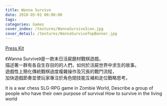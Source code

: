 ```yaml
---
title: Wanna Survive
date: 2018-05-01 00:00:00
tags:
categories: Games
cover_index: /textures/WannaSurviveIcon.jpg
cover_detail: /textures/WannaSurviveTopBanner.jpg
---
```

<a href="http://www.pinixgames.com/PressKit-WS/" class="button small" target=_self>Press Kit
</a>

《Wanna Survive》是一款末日活屍題材戰棋遊戲，  
描述著一群有各自生存目的的人們，如何於活屍世界中求生的故事。  
遊戲性上簡化傳統戰棋過度複雜操作及冗長的戰鬥流程，  
加快遊戲節奏並使玩家專注於角色間技能互補和走位戰略思考。

It is a war chess SLG-RPG game in Zombie World,
Describe a group of people who have their own purpose of survival 
How to survive in the living world